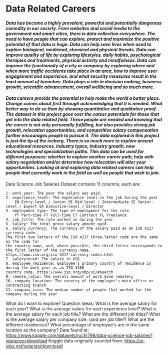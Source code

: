 # Data Related Careers

<h4><em>Data has become a highly prevalent, powerful and potentially dangerous comodity in our society. From websites and social media to the government and smart cities, there is data collection everywhere. The need to have people that can explore, protect and maximize the positive potential of that data is huge. Data can help save lives when used to explore biological, medicinal, chemical and physical threats. Data can improve quality of life by exploring lifestyles, daily habits, psychological therapies and treatments, physical activity and mindfulness. Data can improve the functionaity of a city or company by exploring where and when more traffic accidents take place in an area, how to improve user engagement and experience, and what security measures result in the least amount of breaches. Data plays a role in decision making, business growth, scientific advancement, overall wellbeing and so much more.</em></h4>

<h4><em>Data careers provide the potential to help make the world a better place. Change comes about first through acknowledging that it is needed. What better way to do so than by showing quantitative and qualitative proof. The dataset in this project goes over the career potentials for those that get into the data related field. These people are needed and knowing that the career is not only personally fulfilling, but also provides strong job growth, relocation opportunities, and competitive salary compensation further encourages people to pursue it. The data explored in this project is just the tip of the iceberg. There is so much more to explore around educational resources, industry types, industry growth, new technologies and specialization paths. This data can be used for different purposes: whether to explore another career path, help with salary negotiation and/or determine how relocation will alter your opportunities. Looking at and exploring data related careers can help people that currently work in the field as well as people that wish to join.</em></h4>

Data Science Job Salaries Dataset contains 11 columns, each are:

    1. work_year: The year the salary was paid.
    2. experience_level: The experience level in the job during the year
        EN Entry-level / Junior MI Mid-level / Intermediate SE Senior-level / Expert EX Executive-level / Director
    3. employment_type: The type of employment for the role
        PT Part-time FT Full-time CT Contract FL Freelance
    4. job_title: The role worked in during the year.
    5. salary: The total gross salary amount paid.
    6. salary_currency: The currency of the salary paid as an ISO 4217 currency code.
    The first two letters of the ISO 4217 three-letter code are the same as the code for 
    the country name, and, where possible, the third letter corresponds to the first letter of the currency name.
    https://www.iso.org/iso-4217-currency-codes.html
    7. salaryinusd: The salary in USD
    8. employee_residence: Employee's primary country of residence in during the work year as an ISO 3166 
    country code. https://www.iso.org/obp/ui/#search
    9. remote_ratio: The overall amount of work done remotely
    10. company_location: The country of the employer's main office or contracting branch
    11. company_size: The median number of people that worked for the company during the year

What do I want to explore?
Question ideas:
    What is the average salary for each year?
    What is the average salary for each experience level?
    What is the average salary for each job title? What are the different job titles?
    What is the average salary per company size. (and per job title?)
    What are the different residences? What percentage of employee's are in the same location as the company?
Data found at: https://www.kaggle.com/datasets/ruchi798/data-science-job-salaries?resource=download
Kaggle data originally sourced from: https://ai-jobs.net/salaries/download/
